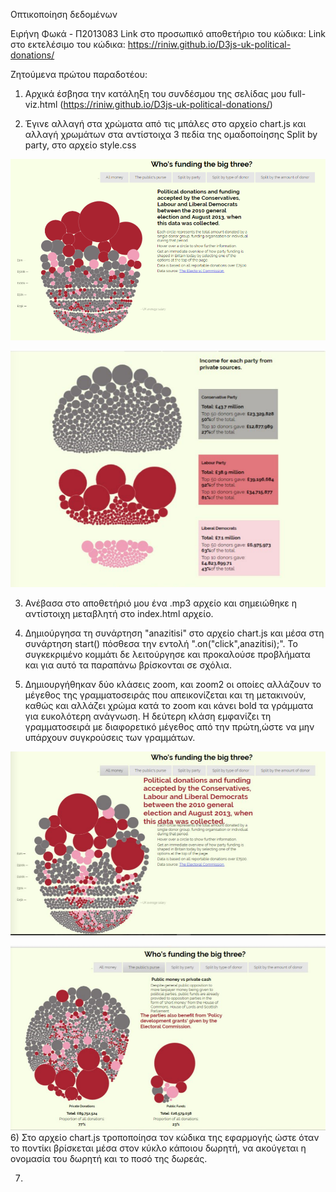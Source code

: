 Οπτικοποίηση δεδομένων

Ειρήνη Φωκά - Π2013083
Link στο προσωπικό αποθετήριο του κώδικα:
Link στο εκτελέσιμο του κώδικα: https://riniw.github.io/D3js-uk-political-donations/

Ζητούμενα πρώτου παραδοτέου:

1) Αρχικά έσβησα την κατάληξη του συνδέσμου της σελίδας μου full-viz.html (https://riniw.github.io/D3js-uk-political-donations/)

2) Έγινε αλλαγή στα χρώματα από τις μπάλες στο αρχείο chart.js και αλλαγή χρωμάτων στα αντίστοιχα 3 πεδία της ομαδοποίησης Split by party, στο αρχείο style.css

![SceenShot](1.PNG)


![SceenShot](4.PNG)


3) Ανέβασα στο αποθετήριό μου ένα .mp3 αρχείο και σημειώθηκε η αντίστοιχη μεταβλητή στο index.html αρχείο.

4) Δημιούργησα τη συνάρτηση "anazitisi" στο αρχείο chart.js και μέσα στη συνάρτηση start() πόσθεσα την εντολή ".on("click",anazitisi);".
Το συγκεκριμένο κομμάτι δε λειτούργησε και προκαλούσε προβλήματα και για αυτό τα παραπάνω βρίσκονται σε σχόλια.

5) Δημιουργήθηκαν δύο κλάσεις zoom, και zoom2 οι οποίες αλλάζουν το μέγεθος της γραμματοσειράς που απεικονίζεται και τη μετακινούν, καθώς και αλλάζει χρώμα κατά το zoom και κάνει bold τα γράμματα για ευκολότερη ανάγνωση. Η δεύτερη κλάση εμφανίζει τη γραμματοσειρά με διαφορετικό μέγεθος από την πρώτη,ώστε να μην υπάρχουν συγκρούσεις των γραμμάτων.

![SceenShot](3.PNG)


![SceenShot](2.png)
6) Στο αρχείο chart.js τροποποίησα τον κώδικα της εφαρμογής ώστε όταν το ποντίκι βρίσκεται μέσα στον κύκλο κάποιου δωρητή, να ακούγεται η ονομασία του δωρητή και το ποσό της δωρεάς.

7)
